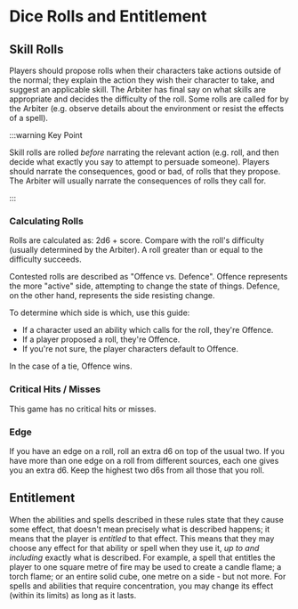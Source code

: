 # Dice Rolls and Entitlement

## Skill Rolls

Players should propose rolls when their characters take actions outside of the normal; they explain the action they wish their character to take, and suggest an applicable skill. The Arbiter has final say on what skills are appropriate and decides the difficulty of the roll. Some rolls are called for by the Arbiter (e.g. observe details about the environment or resist the effects of a spell).

:::warning Key Point

Skill rolls are rolled _before_ narrating the relevant action (e.g. roll, and then decide what exactly you say to attempt to persuade someone). Players should narrate the consequences, good or bad, of rolls that they propose. The Arbiter will usually narrate the consequences of rolls they call for.

:::

### Calculating Rolls

Rolls are calculated as: 2d6 + score. Compare with the roll's difficulty (usually determined by the Arbiter). A roll greater than or equal to the difficulty succeeds.

Contested rolls are described as "Offence vs. Defence". Offence represents the more "active" side, attempting to change the state of things. Defence, on the other hand, represents the side resisting change.

To determine which side is which, use this guide:

- If a character used an ability which calls for the roll, they're Offence.
- If a player proposed a roll, they're Offence.
- If you're not sure, the player characters default to Offence.

In the case of a tie, Offence wins.

### Critical Hits / Misses

This game has no critical hits or misses.

### Edge

If you have an edge on a roll, roll an extra d6 on top of the usual two. If you have more than one edge on a roll from different sources, each one gives you an extra d6. Keep the highest two d6s from all those that you roll.

## Entitlement

When the abilities and spells described in these rules state that they cause some effect, that doesn't mean precisely what is described happens; it means that the player is _entitled_ to that effect. This means that they may choose any effect for that ability or spell when they use it, _up to and including_ exactly what is described. For example, a spell that entitles the player to one square metre of fire may be used to create a candle flame; a torch flame; or an entire solid cube, one metre on a side - but not more.
For spells and abilities that require concentration, you may change its effect (within its limits) as long as it lasts.
